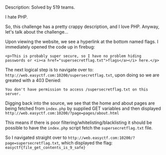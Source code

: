 Description:
Solved by 519 teams.

I hate PHP.

So, this challenge has a pretty crappy description, and I love PHP. Anyway, let's talk about the challenge...

Upon viewing the website, we see a hyperlink at the bottom named flags. I immediately opened the code up in firebug:

`<p>This is probably super secure, so I have no problem hiding passwords or <i><a href="supersecretflag.txt">flags</a></i> here.</p>`

The next logical step is to navigate over to: `http://web.easyctf.com:10200/supersecretflag.txt`, upon doing so we are greated with a 403 Denied:

`You don't have permission to access /supersecretflag.txt on this server.`

Digging back into the source, we see that the home and about pages are being fetched from `index.php` by supplied GET variables and then displayed `http://web.easyctf.com:10200/?page=pages/about.html`

This means if there is poor filtering/whitelisting/blacklisting it should be possible to have the `index.php` script fetch the `supersecretflag.txt` file.

So I navigated straight over to `http://web.easyctf.com:10200/?page=supersecretflag.txt`, which displayed the flag: `easyctf{file_get_contents_is_9_safe}`
